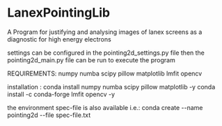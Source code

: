 # LanexPointingLib
A Program for justifying and analysing images of lanex screens as a diagnostic for high energy electrons

settings can be configured in the 
pointing2d_settings.py file then the 
pointing2d_main.py file can be run to execute the program

REQUIREMENTS:
    numpy
    numba
    scipy
    pillow
    matplotlib
    lmfit
    opencv

installation : 
    conda install numpy numba scipy pillow matplotlib -y
    conda install -c conda-forge lmfit opencv -y
    
the environment spec-file is also available i.e.:
    conda create --name pointing2d --file spec-file.txt
